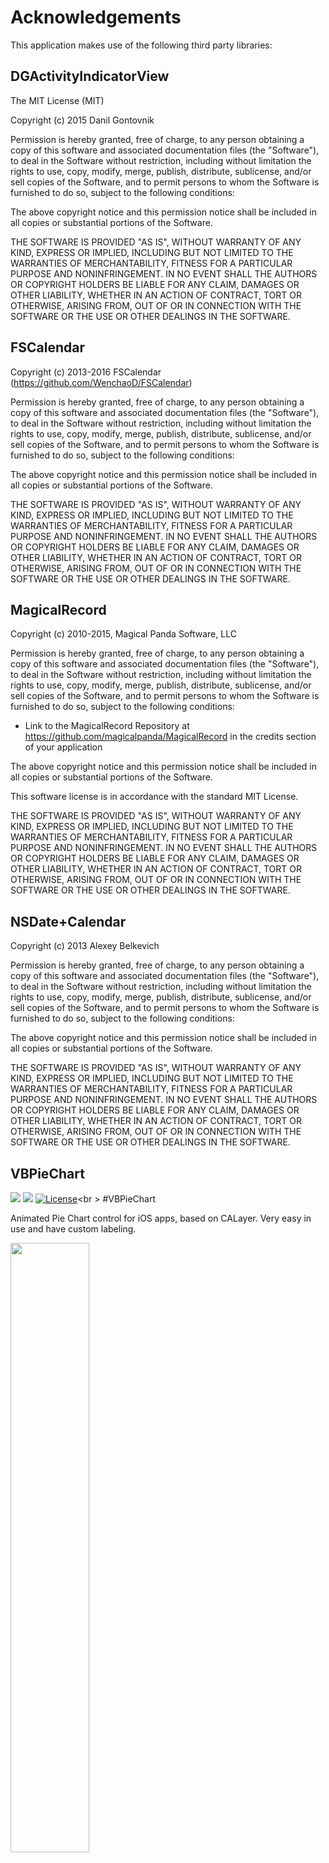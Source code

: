 # Acknowledgements
This application makes use of the following third party libraries:

## DGActivityIndicatorView

The MIT License (MIT)

Copyright (c) 2015 Danil Gontovnik

Permission is hereby granted, free of charge, to any person obtaining a copy
of this software and associated documentation files (the "Software"), to deal
in the Software without restriction, including without limitation the rights
to use, copy, modify, merge, publish, distribute, sublicense, and/or sell
copies of the Software, and to permit persons to whom the Software is
furnished to do so, subject to the following conditions:

The above copyright notice and this permission notice shall be included in all
copies or substantial portions of the Software.

THE SOFTWARE IS PROVIDED "AS IS", WITHOUT WARRANTY OF ANY KIND, EXPRESS OR
IMPLIED, INCLUDING BUT NOT LIMITED TO THE WARRANTIES OF MERCHANTABILITY,
FITNESS FOR A PARTICULAR PURPOSE AND NONINFRINGEMENT. IN NO EVENT SHALL THE
AUTHORS OR COPYRIGHT HOLDERS BE LIABLE FOR ANY CLAIM, DAMAGES OR OTHER
LIABILITY, WHETHER IN AN ACTION OF CONTRACT, TORT OR OTHERWISE, ARISING FROM,
OUT OF OR IN CONNECTION WITH THE SOFTWARE OR THE USE OR OTHER DEALINGS IN THE
SOFTWARE.



## FSCalendar

Copyright (c) 2013-2016 FSCalendar (https://github.com/WenchaoD/FSCalendar)

Permission is hereby granted, free of charge, to any person obtaining a copy
of this software and associated documentation files (the "Software"), to deal
in the Software without restriction, including without limitation the rights
to use, copy, modify, merge, publish, distribute, sublicense, and/or sell
copies of the Software, and to permit persons to whom the Software is
furnished to do so, subject to the following conditions:

The above copyright notice and this permission notice shall be included in
all copies or substantial portions of the Software.

THE SOFTWARE IS PROVIDED "AS IS", WITHOUT WARRANTY OF ANY KIND, EXPRESS OR
IMPLIED, INCLUDING BUT NOT LIMITED TO THE WARRANTIES OF MERCHANTABILITY,
FITNESS FOR A PARTICULAR PURPOSE AND NONINFRINGEMENT. IN NO EVENT SHALL THE
AUTHORS OR COPYRIGHT HOLDERS BE LIABLE FOR ANY CLAIM, DAMAGES OR OTHER
LIABILITY, WHETHER IN AN ACTION OF CONTRACT, TORT OR OTHERWISE, ARISING FROM,
OUT OF OR IN CONNECTION WITH THE SOFTWARE OR THE USE OR OTHER DEALINGS IN
THE SOFTWARE.


## MagicalRecord

 Copyright (c) 2010-2015, Magical Panda Software, LLC

 Permission is hereby granted, free of charge, to any person
 obtaining a copy of this software and associated documentation
 files (the "Software"), to deal in the Software without
 restriction, including without limitation the rights to use,
 copy, modify, merge, publish, distribute, sublicense, and/or sell
 copies of the Software, and to permit persons to whom the
 Software is furnished to do so, subject to the following
 conditions:
 
 * Link to the MagicalRecord Repository at https://github.com/magicalpanda/MagicalRecord in the credits section of your application

 The above copyright notice and this permission notice shall be
 included in all copies or substantial portions of the Software.

 This software license is in accordance with the standard MIT License.
 
 THE SOFTWARE IS PROVIDED "AS IS", WITHOUT WARRANTY OF ANY KIND,
 EXPRESS OR IMPLIED, INCLUDING BUT NOT LIMITED TO THE WARRANTIES
 OF MERCHANTABILITY, FITNESS FOR A PARTICULAR PURPOSE AND
 NONINFRINGEMENT. IN NO EVENT SHALL THE AUTHORS OR COPYRIGHT
 HOLDERS BE LIABLE FOR ANY CLAIM, DAMAGES OR OTHER LIABILITY,
 WHETHER IN AN ACTION OF CONTRACT, TORT OR OTHERWISE, ARISING
 FROM, OUT OF OR IN CONNECTION WITH THE SOFTWARE OR THE USE OR
 OTHER DEALINGS IN THE SOFTWARE.


## NSDate+Calendar

Copyright (c) 2013 Alexey Belkevich 

Permission is hereby granted, free of charge, to any person obtaining a copy of this software and associated documentation files (the "Software"), to deal in the Software without restriction, including without limitation the rights to use, copy, modify, merge, publish, distribute, sublicense, and/or sell copies of the Software, and to permit persons to whom the Software is furnished to do so, subject to the following conditions:

The above copyright notice and this permission notice shall be included in all copies or substantial portions of the Software.

THE SOFTWARE IS PROVIDED "AS IS", WITHOUT WARRANTY OF ANY KIND, EXPRESS OR IMPLIED, INCLUDING BUT NOT LIMITED TO THE WARRANTIES OF MERCHANTABILITY, FITNESS FOR A PARTICULAR PURPOSE AND NONINFRINGEMENT. IN NO EVENT SHALL THE AUTHORS OR COPYRIGHT HOLDERS BE LIABLE FOR ANY CLAIM, DAMAGES OR OTHER LIABILITY, WHETHER IN AN ACTION OF CONTRACT, TORT OR OTHERWISE, ARISING FROM, OUT OF OR IN CONNECTION WITH THE SOFTWARE OR THE USE OR OTHER DEALINGS IN THE SOFTWARE.



## VBPieChart

[![](https://travis-ci.org/sakrist/VBPieChart.svg?branch=master)](https://travis-ci.org/sakrist/VBPieChart)
[![](https://img.shields.io/cocoapods/v/VBPieChart.svg?style=flat)](https://cocoapods.org/pods/VBPieChart)
[![License](http://img.shields.io/:license-mit-blue.svg)](http://doge.mit-license.org)<br \>
#VBPieChart

Animated Pie Chart control for iOS apps, based on CALayer. Very easy in use and have custom labeling.

<img src="https://raw.githubusercontent.com/sakrist/VBPieChart/master/Screenshot.png" width="50%">

##Usage


#### Create simple pi chart with VBPieChart:

```objc
VBPieChart *chart = [[VBPieChart alloc] initWithFrame:CGRectMake(10, 50, 300, 300)];
[self.view addSubview:chart];

// Setup some options:
[chart setEnableStrokeColor:YES]; 
[chart setHoleRadiusPrecent:0.3]; /* hole inside of chart */

// Prepare your data
NSArray *chartValues = @[
 @{@"name":@"Apples", @"value":@50, @"color":[UIColor redColor]},
 @{@"name":@"Pears", @"value":@20, @"color":[UIColor blueColor]},
 @{@"name":@"Oranges", @"value":@40, @"color":[UIColor orangeColor]},
 @{@"name":@"Bananas", @"value":@70, @"color":[UIColor purpleColor]}
];

// Present pie chart with animation
[chart setChartValues:chartValues animation:YES duration:0.4 options:VBPieChartAnimationFan];
```

`chartValues` needs to be defined as an array of dictionaries.<br>
Dictionary **required** to contain value for piece with key `value`.<br>
Optional:

- `name`
- `color`
- `labelColor`
- `accent`
- `strokeColor`



#### Chart from JSON

```objc
VBPieChart *chart = [[VBPieChart alloc] initWithFrame:CGRectMake(10, 50, 300, 300)];
chart.startAngle = M_PI+M_PI_2;
chart.holeRadiusPrecent = 0.5;
[self.view addSubview:chart];
NSString *json_example = @"[ {\"name\":\"first\", \"value\":\"50\", \"color\":\"#84C69B\", \"strokeColor\":\"#fff\"}, \
{\"name\":\"second\", \"value\":\"60\", \"color\":\"#FECEA8\", \"strokeColor\":\"#fff\"}, \
{\"name\":\"second\", \"value\":\"75\", \"color\":\"#F7EEBB\", \"strokeColor\":\"#fff\"}, \
{\"name\":\"second\", \"value\":\"90\", \"color\":\"#D7C1E0\", \"strokeColor\":\"#fff\"} ]";

NSData *data = [json_example dataUsingEncoding:NSUTF8StringEncoding];
NSArray *chartValues = [NSJSONSerialization JSONObjectWithData:data options:0 error:nil];

[chart setChartValues:chartValues animation:YES duration:0.5 options:VBPieChartAnimationFan];
```

#### Chart with custom label position
```objc
VBPieChart *chart = [[VBPieChart alloc] initWithFrame:CGRectMake(10, 50, 300, 300)];
chart.startAngle = M_PI+M_PI_2;
chart.holeRadiusPrecent = 0.5;
[self.view addSubview:chart];
[chart setLabelsPosition:VBLabelsPositionCustom];
[chart setLabelBlock:^CGPoint( CALayer *layer, NSInteger index) {
    CGPoint p = CGPointMake(sin(-index/10.0*M_PI)*50+50, index*30);
    return p;
}];

[chart setChartValues:@[
                         @{@"name":@"37%", @"value":@65, @"color":@"#5677fcaa", @"labelColor":@"#000"},
                         @{@"name":@"13%", @"value":@23, @"color":@"#2baf2baa", @"labelColor":@"#000"},
                         @{@"name":@"19.3%", @"value":@34, @"color":@"#b0bec5aa", @"labelColor":@"#000"},
                         @{@"name":@"30.7%", @"value":@54, @"color":@"#f57c00aa", @"labelColor":@"#000"}
                         ]
             animation:YES];
```

## Basic Documentation

`VBPieChart` is subclass of `UIView`.

####Properties

`length`<br />
Length of circle pie. Min values is 0 and max value 2*M_PI.

`startAngle`<br />
Start angle of pie. (M_PI will make start at left side)

`holeRadiusPrecent`<br />
hole radius in % of whole radius. Values 0..1. (acual hole radius will be calculated **radius***`holeRadiusPrecent`)

`radiusPrecent` <br />
Defines the **radius**,  **full radius** = frame.size.width/2, actual **radius** = **full radius***`radiusPrecent`. Value 0..1.

`labelBlock`<br />
Block will help to redefine positions for labels.

####Methods

Get all changed chart values back.<br />
`- (NSArray *) chartValues;`<br />

Simple setup data.<br />
`- (void) setChartValues:(NSArray *)chartValues;`<br />

Setup data to pie chart with animation or not, animation options and duration.<br />
`- (void) setChartValues:(NSArray *)chartValues animation:(BOOL)animation duration:(float)duration options:(VBPieChartAnimationOptions)options;`

Animation options:

* `VBPieChartAnimationFanAll`
* `VBPieChartAnimationGrowth`
* `VBPieChartAnimationGrowthAll`
* `VBPieChartAnimationGrowthBack`
* `VBPieChartAnimationGrowthBackAll`
* `VBPieChartAnimationFan`
* `VBPieChartAnimationTimingEaseInOut`
* `VBPieChartAnimationTimingEaseIn`
* `VBPieChartAnimationTimingEaseOut`
* `VBPieChartAnimationTimingLinear`

Change value for elemet at index. Value will be changed with animation. <br />
`- (void) setValue:(NSNumber*)value pieceAtIndex:(NSInteger)index;` <br />

Insert new piece at index. Animated.
`- (void) insertChartValue:(NSDictionary*)chartValue atIndex:(NSInteger)index;`

Remove piece at index.<br />
`- (void) removePieceAtIndex:(NSInteger)index;`<br />



Generated by CocoaPods - https://cocoapods.org
